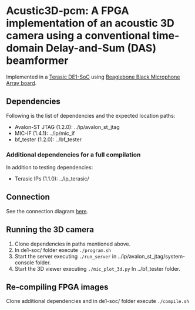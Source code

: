 # Acustic3D-pcm: A FPGA implementation of an acoustic 3D camera using a conventional time-domain Delay-and-Sum (DAS) beamformer

Implemented in a [Terasic DE1-SoC](https://www.terasic.com.tw/cgi-bin/page/archive.pl?Language=English&No=836) using [Beaglebone Black Microphone Array board](https://github.com/marcelodaher/memsarray).

## Dependencies

Following is the list of dependencies and the expected location paths:

- Avalon-ST JTAG (1.2.0): ../ip/avalon_st_jtag 
- MIC-IF (1.4.1): ../ip/mic_if
- bf_tester (1.2.0): ../bf_tester

### Additional dependencies for a full compilation

In addition to testing dependencies:

- Terasic IPs (1.1.0): ../ip_terasic/ 

## Connection

See the connection diagram [here](doc/bbb2de1soc.svg).

## Running the 3D camera

1. Clone dependencies in paths mentioned above.
2. In de1-soc/ folder execute `./program.sh`
3. Start the server executing `./run_server` in ../ip/avalon_st_jtag/system-console folder.
4. Start the 3D viewer executing `./mic_plot_3d.py` In ../bf_tester folder.

## Re-compiling FPGA images

Clone additional dependencies and in de1-soc/ folder execute `./compile.sh`